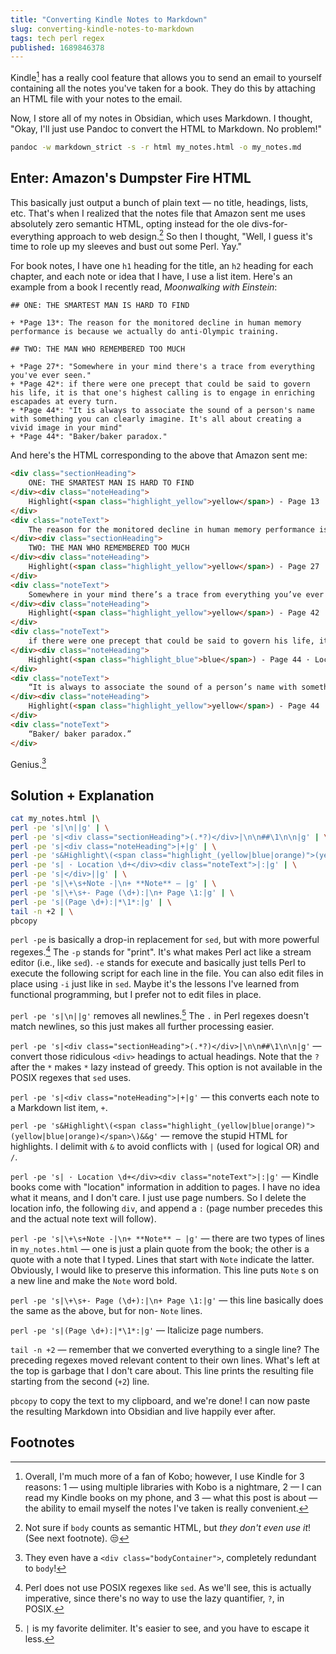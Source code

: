 ```yaml
---
title: "Converting Kindle Notes to Markdown"
slug: converting-kindle-notes-to-markdown
tags: tech perl regex
published: 1689846378
---
```


Kindle[^1] has a really cool feature that allows you to send an email to yourself containing all the notes you've taken for a book. They do this by attaching an HTML file with your notes to the email.

Now, I store all of my notes in Obsidian, which uses Markdown. I thought, "Okay, I'll just use Pandoc to convert the HTML to Markdown. No problem!"

```bash 
pandoc -w markdown_strict -s -r html my_notes.html -o my_notes.md
```

## Enter: Amazon's Dumpster Fire HTML

This basically just output a bunch of plain text — no title, headings, lists, etc. That's when I realized that the notes file that Amazon sent me uses absolutely zero semantic HTML, opting instead for the ole divs-for-everything approach to web design.[^2] So then I thought, "Well, I guess it's time to role up my sleeves and bust out some Perl. Yay."

For book notes, I have one `h1` heading for the title, an `h2` heading for each chapter, and each note or idea that I have, I use a list item. Here's an example from a book I recently read, *Moonwalking with Einstein*:

```text
## ONE: THE SMARTEST MAN IS HARD TO FIND

+ *Page 13*: The reason for the monitored decline in human memory performance is because we actually do anti-Olympic training.

## TWO: THE MAN WHO REMEMBERED TOO MUCH

+ *Page 27*: "Somewhere in your mind there's a trace from everything you've ever seen."
+ *Page 42*: if there were one precept that could be said to govern his life, it is that one's highest calling is to engage in enriching escapades at every turn.
+ *Page 44*: "It is always to associate the sound of a person's name with something you can clearly imagine. It's all about creating a vivid image in your mind"
+ *Page 44*: "Baker/baker paradox."
```

And here's the HTML corresponding to the above that Amazon sent me:

```html
<div class="sectionHeading">
    ONE: THE SMARTEST MAN IS HARD TO FIND
</div><div class="noteHeading">
    Highlight(<span class="highlight_yellow">yellow</span>) - Page 13 · Location 287
</div>
<div class="noteText">
    The reason for the monitored decline in human memory performance is because we actually do anti-Olympic training.
</div><div class="sectionHeading">
    TWO: THE MAN WHO REMEMBERED TOO MUCH
</div><div class="noteHeading">
    Highlight(<span class="highlight_yellow">yellow</span>) - Page 27 · Location 472
</div>
<div class="noteText">
    Somewhere in your mind there’s a trace from everything you’ve ever seen.”
</div><div class="noteHeading">
    Highlight(<span class="highlight_yellow">yellow</span>) - Page 42 · Location 697
</div>
<div class="noteText">
    if there were one precept that could be said to govern his life, it is that one’s highest calling is to engage in enriching escapades at every turn.
</div><div class="noteHeading">
    Highlight(<span class="highlight_blue">blue</span>) - Page 44 · Location 721
</div>
<div class="noteText">
    “It is always to associate the sound of a person’s name with something you can clearly imagine. It’s all about creating a vivid image in your mind
</div><div class="noteHeading">
    Highlight(<span class="highlight_yellow">yellow</span>) - Page 44 · Location 728
</div>
<div class="noteText">
    “Baker/ baker paradox.”
</div>
```

Genius.[^3]

## Solution + Explanation

```bash 
cat my_notes.html |\
perl -pe 's|\n||g' | \
perl -pe 's|<div class="sectionHeading">(.*?)</div>|\n\n##\1\n\n|g' | \
perl -pe 's|<div class="noteHeading">|+|g' | \
perl -pe 's&Highlight\(<span class="highlight_(yellow|blue|orange)">(yellow|blue|orange)</span>\)&&g' | \
perl -pe 's| · Location \d+</div><div class="noteText">|:|g' | \
perl -pe 's|</div>||g' | \
perl -pe 's|\+\s+Note -|\n+ **Note** — |g' | \
perl -pe 's|\+\s+- Page (\d+):|\n+ Page \1:|g' | \
perl -pe 's|(Page \d+):|*\1*:|g' | \
tail -n +2 | \
pbcopy
```

`perl -pe` is basically a drop-in replacement for `sed`, but with more powerful regexes.[^4] The `-p` stands for "print". It's what makes Perl act like a stream editor (i.e., like `sed`). `-e` stands for execute and basically just tells Perl to execute the following script for each line in the file. You can also edit files in place using `-i` just like in `sed`. Maybe it's the lessons I've learned from functional programming, but I prefer not to edit files in place.

`perl -pe 's|\n||g'` removes all newlines.[^5] The `.` in Perl regexes doesn't match newlines, so this just makes all further processing easier.

`perl -pe 's|<div class="sectionHeading">(.*?)</div>|\n\n##\1\n\n|g'` — convert those ridiculous `<div>` headings to actual headings. Note that the `?` after the `*` makes `*` lazy instead of greedy. This option is not available in the POSIX regexes that `sed` uses.

`perl -pe 's|<div class="noteHeading">|+|g'` — this converts each note to a Markdown list item, `+`.

`perl -pe 's&Highlight\(<span class="highlight_(yellow|blue|orange)">(yellow|blue|orange)</span>\)&&g'` — remove the stupid HTML for highlights. I delimit with `&` to avoid conflicts with `|` (used for logical OR) and `/`.

`perl -pe 's| · Location \d+</div><div class="noteText">|:|g'` — Kindle books come with "location" information in addition to pages. I have no idea what it means, and I don't care. I just use page numbers. So I delete the location info, the following `div`, and append a `:` (page number precedes this and the actual note text will follow).

`perl -pe 's|\+\s+Note -|\n+ **Note** — |g'` — there are two types of lines in `my_notes.html` — one is just a plain quote from the book; the other is a quote with a note that I typed. Lines that start with `Note` indicate the latter. Obviously, I would like to preserve this information. This line puts `Note` s on a new line and make the `Note` word bold.

`perl -pe 's|\+\s+- Page (\d+):|\n+ Page \1:|g'` — this line basically does the same as the above, but for non- `Note` lines.

`perl -pe 's|(Page \d+):|*\1*:|g'` — Italicize page numbers.

`tail -n +2` — remember that we converted everything to a single line? The preceding regexes moved relevant content to their own lines. What's left at the top is garbage that I don't care about. This line prints the resulting file starting from the second (`+2`) line.

`pbcopy` to copy the text to my clipboard, and we're done! I can now paste the resulting Markdown into Obsidian and live happily ever after.

## Footnotes

[^1]: Overall, I'm much more of a fan of Kobo; however, I use Kindle for 3 reasons: 1 — using multiple libraries with Kobo is a nightmare, 2 — I can read my Kindle books on my phone, and 3 — what this post is about — the ability to email myself the notes I've taken is really convenient.

[^2]: Not sure if `body` counts as semantic HTML, but *they don't even use it*! (See next footnote). 😒

[^3]: They even have a `<div class="bodyContainer">`, completely redundant to `body`!

[^4]: Perl does not use POSIX regexes like `sed`. As we'll see, this is actually imperative, since there's no way to use the lazy quantifier, `?`, in POSIX.

[^5]: `|` is my favorite delimiter. It's easier to see, and you have to escape it less.
